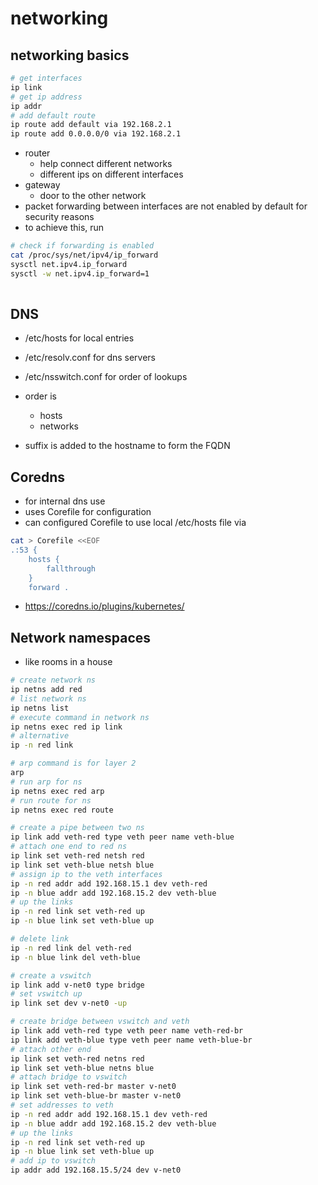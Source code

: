# networking
## networking basics
```bash
# get interfaces
ip link
# get ip address
ip addr
# add default route
ip route add default via 192.168.2.1 
ip route add 0.0.0.0/0 via 192.168.2.1
```
- router
    - help connect different networks
    - different ips on different interfaces
- gateway
    - door to the other network
- packet forwarding between interfaces are not enabled by default for security reasons
- to achieve this, run 
```bash
# check if forwarding is enabled
cat /proc/sys/net/ipv4/ip_forward
sysctl net.ipv4.ip_forward
sysctl -w net.ipv4.ip_forward=1
  
```
## DNS
- /etc/hosts for local entries
- /etc/resolv.conf for dns servers
- /etc/nsswitch.conf for order of lookups
- order is
    - hosts
    - networks 

- suffix is added to the hostname to form the FQDN

## Coredns
- for internal dns use
- uses Corefile for configuration
- can configured Corefile to use local /etc/hosts file via 
```bash
cat > Corefile <<EOF
.:53 {
    hosts {
        fallthrough
    }
    forward .
```
- https://coredns.io/plugins/kubernetes/
## Network namespaces
- like rooms in a house
```bash
# create network ns
ip netns add red
# list network ns
ip netns list
# execute command in network ns
ip netns exec red ip link
# alternative
ip -n red link

# arp command is for layer 2
arp
# run arp for ns
ip netns exec red arp
# run route for ns
ip netns exec red route

# create a pipe between two ns
ip link add veth-red type veth peer name veth-blue
# attach one end to red ns
ip link set veth-red netsh red
ip link set veth-blue netsh blue
# assign ip to the veth interfaces
ip -n red addr add 192.168.15.1 dev veth-red
ip -n blue addr add 192.168.15.2 dev veth-blue
# up the links
ip -n red link set veth-red up
ip -n blue link set veth-blue up

# delete link
ip -n red link del veth-red
ip -n blue link del veth-blue

# create a vswitch
ip link add v-net0 type bridge
# set vswitch up
ip link set dev v-net0 -up

# create bridge between vswitch and veth
ip link add veth-red type veth peer name veth-red-br
ip link add veth-blue type veth peer name veth-blue-br
# attach other end 
ip link set veth-red netns red
ip link set veth-blue netns blue
# attach bridge to vswitch
ip link set veth-red-br master v-net0
ip link set veth-blue-br master v-net0
# set addresses to veth
ip -n red addr add 192.168.15.1 dev veth-red
ip -n blue addr add 192.168.15.2 dev veth-blue
# up the links
ip -n red link set veth-red up
ip -n blue link set veth-blue up
# add ip to vswitch
ip addr add 192.168.15.5/24 dev v-net0




```